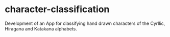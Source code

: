 # character-classification
Development of an App for classifying hand drawn characters of the Cyrllic, Hiragana and Katakana alphabets.
